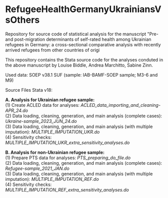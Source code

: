 # RefugeeHealthGermanyUkrainiansVsOthers
Repository for source code of statistical analysis for the manuscript "Pre- and post-migration determinants of self-rated health among Ukrainian refugees in Germany: a cross-sectional comparative analysis with recently arrived refugees from other countries of origi

This repository contains the Stata source code for the analyses conduted in the above manuscript by Louise Biddle, Andrea Marchitto, Sabine Zinn.

Used data: SOEP v38.1 SUF (sample: IAB-BAMF-SOEP sample; M3-6 and M9)

Source Files Stata v18:
<p>
<strong>A. Analysis for Ukrainian refugee sample:</strong><br>
(1) Create ACLED data for analyses: <em>ACLED_data_importing_and_cleaning-APR_24.do</em><br>
(2) Data loading, cleaning, generation, and main analysis (complete cases): <em>Ukraine-sample_2023_JUN_24.do</em><br>
(3) Data loading, cleaning, generation, and main analysis (with multiple imputation): <em>MULTIPLE_IMPUTATION_UKR.do</em><br>
(4) Sensitivity checks: <em>MULTIPLE_IMPUTATION_UKR_extra_sensitivity_analyses.do</em>
</p>

<p>
<strong>B. Analysis for non-Ukrainian refugee sample:</strong><br>
(1) Prepare PTS data for analyses: <em>PTS_preparing_do_file.do</em><br>
(2) Data loading, cleaning, generation, and main analysis (complete cases): <em>Refugee-sample_2021_JAN.do</em><br>
(3) Data loading, cleaning, generation, and main analysis (with multiple imputation): <em>MULTIPLE_IMPUTATION_REF.do</em><br>
(4) Sensitivity checks: <em>MULTIPLE_IMPUTATION_REF_extra_sensitivity_analyses.do</em>
</p>
